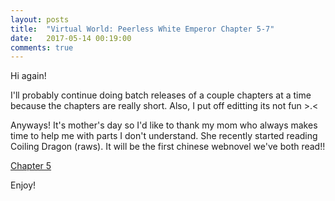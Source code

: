 ```yaml
---
layout: posts
title:  "Virtual World: Peerless White Emperor Chapter 5-7"
date:   2017-05-14 00:19:00
comments: true
---
```


Hi again!

I'll probably continue doing batch releases of a couple chapters at a time because the chapters are really short. Also, I put off editting its not fun >.<

Anyways! It's mother's day so I'd like to thank my mom who always makes time to help me with parts I don't understand. She recently started reading Coiling Dragon (raws). It will be the first chinese webnovel we've both read!!

[Chapter 5][vwpwe0005]

Enjoy!

[vwpwe0005]: {{site.url}}/translations/vwpwe/0005.html